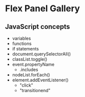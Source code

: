 # Flex Panel Gallery

## JavaScript concepts

- variables
- functions
- if statements
- document.querySelectorAll()
- classList.toggle()
- event.propertyName
    - .includes
- nodeList.forEach()
- element.addEventListener()
    - "click"
    - "transitionend"